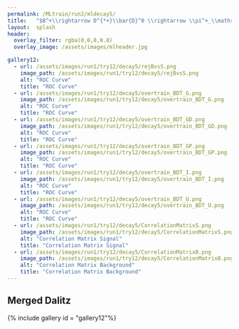 ```yaml
---
permalink: /MLtrain/run2/mldecay5/
title:   "$B^+\\rightarrow D^{*+}\\bar{D}^0 \\rightarrow \\pi^+_\\mathrm{s}$ || $\\pi^+K^-$ || $K^+\\pi^-\\pi^+\\pi^-$"
layout:  splash
header:
  overlay_filter: rgba(0,0,0,0.8)
  overlay_image: /assets/images/mlheader.jpg

gallery12:
  - url: /assets/images/run1/try12/decay5/rejBvsS.png
    image_path: /assets/images/run1/try12/decay5/rejBvsS.png
    alt: "ROC Curve"
    title: "ROC Curve"
  - url: /assets/images/run1/try12/decay5/overtrain_BDT_G.png
    image_path: /assets/images/run1/try12/decay5/overtrain_BDT_G.png
    alt: "ROC Curve"
    title: "ROC Curve"
  - url: /assets/images/run1/try12/decay5/overtrain_BDT_GD.png
    image_path: /assets/images/run1/try12/decay5/overtrain_BDT_GD.png
    alt: "ROC Curve"
    title: "ROC Curve"
  - url: /assets/images/run1/try12/decay5/overtrain_BDT_GP.png
    image_path: /assets/images/run1/try12/decay5/overtrain_BDT_GP.png
    alt: "ROC Curve"
    title: "ROC Curve"
  - url: /assets/images/run1/try12/decay5/overtrain_BDT_I.png
    image_path: /assets/images/run1/try12/decay5/overtrain_BDT_I.png
    alt: "ROC Curve"
    title: "ROC Curve"
  - url: /assets/images/run1/try12/decay5/overtrain_BDT_U.png
    image_path: /assets/images/run1/try12/decay5/overtrain_BDT_U.png
    alt: "ROC Curve"
    title: "ROC Curve"
  - url: /assets/images/run1/try12/decay5/CorrelationMatrixS.png
    image_path: /assets/images/run1/try12/decay5/CorrelationMatrixS.png
    alt: "Correlation Matrix Signal"
    title: "Correlation Matrix Signal"
  - url: /assets/images/run1/try12/decay5/CorrelationMatrixB.png
    image_path: /assets/images/run1/try12/decay5/CorrelationMatrixB.png
    alt: "Correlation Matrix Background"
    title: "Correlation Matrix Background"
---
```


## Merged Dalitz
{% include gallery id = "gallery12"%}
